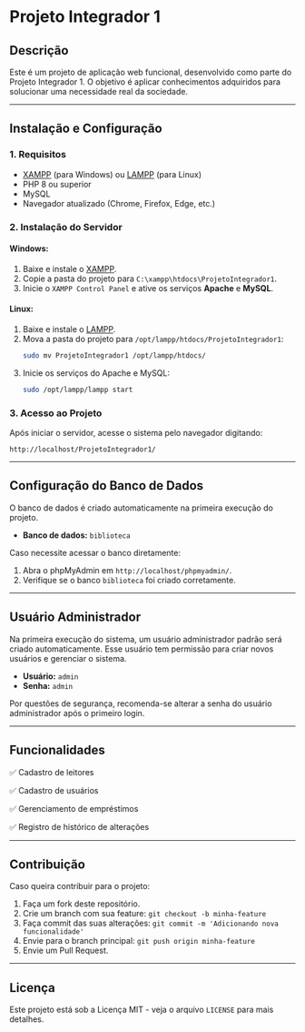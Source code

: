 # Projeto Integrador 1

## Descrição

Este é um projeto de aplicação web funcional, desenvolvido como parte do Projeto Integrador 1. O objetivo é aplicar conhecimentos adquiridos para solucionar uma necessidade real da sociedade.

---

## Instalação e Configuração

### **1. Requisitos**

- [XAMPP](https://www.apachefriends.org/) (para Windows) ou [LAMPP](https://www.apachefriends.org/) (para Linux)
- PHP 8 ou superior
- MySQL
- Navegador atualizado (Chrome, Firefox, Edge, etc.)

### **2. Instalação do Servidor**

#### **Windows:**

1. Baixe e instale o [XAMPP](https://www.apachefriends.org/).
2. Copie a pasta do projeto para `C:\xampp\htdocs\ProjetoIntegrador1`.
3. Inicie o `XAMPP Control Panel` e ative os serviços **Apache** e **MySQL**.

#### **Linux:**

1. Baixe e instale o [LAMPP](https://www.apachefriends.org/).
2. Mova a pasta do projeto para `/opt/lampp/htdocs/ProjetoIntegrador1`:
   ```sh
   sudo mv ProjetoIntegrador1 /opt/lampp/htdocs/
   ```
3. Inicie os serviços do Apache e MySQL:
   ```sh
   sudo /opt/lampp/lampp start
   ```

### **3. Acesso ao Projeto**

Após iniciar o servidor, acesse o sistema pelo navegador digitando:

```
http://localhost/ProjetoIntegrador1/
```

---

## Configuração do Banco de Dados

O banco de dados é criado automaticamente na primeira execução do projeto.

- **Banco de dados:** `biblioteca`

Caso necessite acessar o banco diretamente:

1. Abra o phpMyAdmin em `http://localhost/phpmyadmin/`.
2. Verifique se o banco `biblioteca` foi criado corretamente.

---

## Usuário Administrador

Na primeira execução do sistema, um usuário administrador padrão será criado automaticamente. Esse usuário tem permissão para criar novos usuários e gerenciar o sistema.

- **Usuário:** `admin`
- **Senha:** `admin`

Por questões de segurança, recomenda-se alterar a senha do usuário administrador após o primeiro login.

---

## Funcionalidades

✅ Cadastro de leitores

✅ Cadastro de usuários

✅ Gerenciamento de empréstimos

✅ Registro de histórico de alterações

---

## Contribuição

Caso queira contribuir para o projeto:

1. Faça um fork deste repositório.
2. Crie um branch com sua feature: `git checkout -b minha-feature`
3. Faça commit das suas alterações: `git commit -m 'Adicionando nova funcionalidade'`
4. Envie para o branch principal: `git push origin minha-feature`
5. Envie um Pull Request.

---

## Licença

Este projeto está sob a Licença MIT - veja o arquivo `LICENSE` para mais detalhes.

